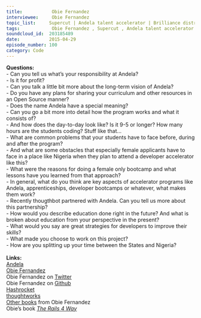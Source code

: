 ```yaml
--- 
title:           Obie Fernandez 
interviewee:     Obie Fernandez 
topic_list:     Supercut | Andela talent accelerator | Brilliance distribution | 4 year apprenticeship | Developer bootcamp | Obstacles | Female bootcamps | Paid apprentices | 100K devs | Transforming Africa | PayPal mafia | thoughtbot | Stellar team | thoughtworks
tags:            Obie Fernandez , Supercut , Andela talent accelerator , Brilliance distribution , 4 year apprenticeship , Developer bootcamp , Obstacles , Female bootcamps , Paid apprentices , 100K devs , Transforming Africa , PayPal mafia , thoughtbot , Stellar team , thoughtworks
soundcloud_id:  203185489
date:           2015-04-29
episode_number: 100
category: Code
---
```


<p class="show_notes_display"><b>Questions:</b><br>- Can you tell us what’s your responsibility at Andela?<br>- Is it for profit?<br>- Can you talk a little bit more about the long-term vision of Andela?<br>- Do you have any plans for sharing your curriculum and other resources in an Open Source manner?<br>- Does the name Andela have a special meaning?<br>- Can you go a bit more into detail how the program works and what it consists of?<br>- And how does the day-to-day look like? Is it 9-5 or longer? How many hours are the students coding? Stuff like that…<br>- What are common problems that your students have to face before, during and after the program?<br>- And what are some obstacles that especially female applicants have to face in a place like Nigeria when they plan to attend a developer accelerator like this?<br>- What were the reasons for doing a female only bootcamp and what lessons have you learned from that approach?<br>- In general, what do you think are key aspects of accelerator programs like Andela, apprenticeships, developer bootcamps or whatever, what makes them work?<br>- Recently thougthbot partnered with Andela. Can you tell us more about this partnership? <br>- How would you describe education done right in the future? And what is broken about education from your perspective in the present?<br>- What would you say are great strategies for developers to improve their skills? <br>- What made you choose to work on this project?<br>- How are you splitting up your time between the States and Nigeria?<br><br><b>Links:<br></b><a rel="nofollow" target="_blank" href="http://www.andela.co/">Andela</a><br><a rel="nofollow" target="_blank" href="http://obiefernandez.com/">Obie Fernandez</a><br>Obie Fernandez on <a rel="nofollow" target="_blank" href="https://twitter.com/obie">Twitter</a><br>Obie Fernandez on <a rel="nofollow" target="_blank" href="https://github.com/obie">Github</a><br><a rel="nofollow" target="_blank" href="http://hashrocket.com/">Hashrocket</a><br><a rel="nofollow" target="_blank" href="http://www.thoughtworks.com/">thoughtworks</a><br><a rel="nofollow" target="_blank" href="https://leanpub.com/u/obie">Other books</a> from Obie Fernandez<br>Obie’s book <i><a rel="nofollow" target="_blank" href="http://amzn.to/1AhIDdX">The Rails 4 Way</a><br><br><br></i></p>
